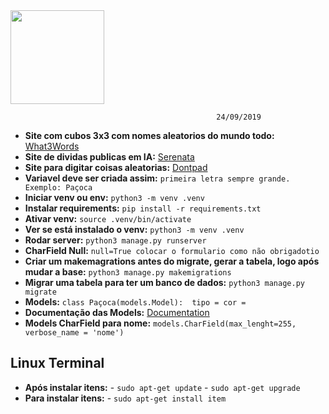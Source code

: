 <img src="http://www.mattmakai.com/source/static/img/presentations/2014-full-stack-python/django.png"  width="150"  />

                                                  24/09/2019
- **Site com cubos 3x3 com nomes aleatorios do mundo todo:** <a href="https://what3words.com/">What3Words</a>
- **Site de dividas publicas em IA:** <a href="https://serenata.ai/">Serenata</a>
- **Site para digitar coisas aleatorias:** <a href="http://dontpad.com/">Dontpad</a>
- **Variavel deve ser criada assim:** `primeira letra sempre grande. Exemplo: Paçoca`
- **Iniciar venv ou env:** `python3 -m venv .venv`
- **Instalar requirements:** `pip install -r requirements.txt`
- **Ativar venv:** `source .venv/bin/activate`
- **Ver se está instalado o venv:** `python3 -m venv .venv`
- **Rodar server:** `python3 manage.py runserver`
- **CharField Null:** `null=True colocar o formulario como não obrigadotio`
- **Criar um makemagrations antes do migrate, gerar a tabela, logo após mudar a base:** `python3 manage.py makemigrations`
- **Migrar uma tabela para ter um banco de dados:** `python3 manage.py migrate`
- **Models:** 
`class Paçoca(models.Model): 
tipo =
cor = `
- **Documentação das Models:** <a href="https://docs.djangoproject.com/en/2.2/topics/db/models/">Documentation</a>
- **Models CharField para nome:** `models.CharField(max_lenght=255, verbose_name = 'nome')`

## Linux Terminal 

- **Após instalar itens:** - `sudo apt-get update` - `sudo apt-get upgrade`
- **Para instalar itens:** - `sudo apt-get install item` 
